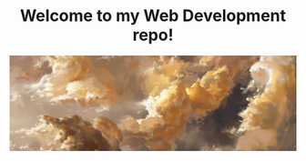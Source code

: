 

<div id = "header", align = "center">
  <h1> Welcome to my Web Development repo! </h1>
</div>





![Header](https://github.com/Erdauit/erdauit/blob/main/assets/1a3f99383bf159bf76bbb6bfef7333e8.jpg)
